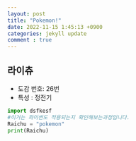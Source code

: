 ```yaml
---
layout: post
title: "Pokemon!"
date: 2022-11-15 1:45:13 +0900
categories: jekyll update
comment : true
---
```


## 라이츄
- 도감 번호: 26번
- 특성 : 정전기

```python
import dsfkesf
#이거는 파이썬도 적용되는지 확인해보는과정입니다.
Raichu = "pokemon"
print(Raichu)
```